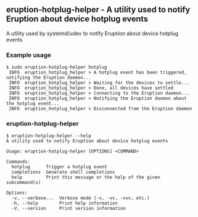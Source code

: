 ## eruption-hotplug-helper - A utility used to notify Eruption about device hotplug events

A utility used by systemd/udev to notify Eruption about device hotplug events

### Example usage

```shell
$ sudo eruption-hotplug-helper hotplug
 INFO  eruption_hotplug_helper > A hotplug event has been triggered, notifying the Eruption daemon...
 INFO  eruption_hotplug_helper > Waiting for the devices to settle...
 INFO  eruption_hotplug_helper > Done, all devices have settled
 INFO  eruption_hotplug_helper > Connecting to the Eruption daemon...
 INFO  eruption_hotplug_helper > Notifying the Eruption daemon about the hotplug event...
 INFO  eruption_hotplug_helper > Disconnected from the Eruption daemon
```

### eruption-hotplug-helper

```shell
$ eruption-hotplug-helper --help
A utility used to notify Eruption about device hotplug events

Usage: eruption-hotplug-helper [OPTIONS] <COMMAND>

Commands:
  hotplug      Trigger a hotplug event
  completions  Generate shell completions
  help         Print this message or the help of the given subcommand(s)

Options:
  -v, --verbose...  Verbose mode (-v, -vv, -vvv, etc.)
  -h, --help        Print help information
  -V, --version     Print version information
```
